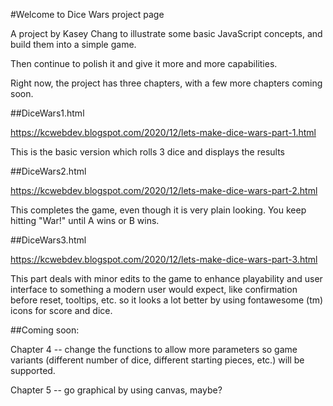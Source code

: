 #Welcome to Dice Wars project page

A project by Kasey Chang to illustrate some basic JavaScript concepts, and build them into a simple game. 

Then continue to polish it and give it more and more capabilities. 

Right now, the project has three chapters, with a few more chapters coming soon. 


##DiceWars1.html

https://kcwebdev.blogspot.com/2020/12/lets-make-dice-wars-part-1.html


This is the basic version which rolls 3 dice and displays the results



##DiceWars2.html

https://kcwebdev.blogspot.com/2020/12/lets-make-dice-wars-part-2.html

This completes the game, even though it is very plain looking. You keep hitting "War!" until A wins or B wins. 



##DiceWars3.html

https://kcwebdev.blogspot.com/2020/12/lets-make-dice-wars-part-3.html

This part deals with minor edits to the game to enhance playability and user interface to something a modern user would expect, like confirmation before reset, tooltips, etc. so it looks a lot better by using fontawesome (tm) icons for score and dice. 


##Coming soon:

Chapter 4 -- change the functions to allow more parameters so game variants (different number of dice, different starting pieces, etc.) will be supported. 


Chapter 5 -- go graphical by using canvas, maybe? 